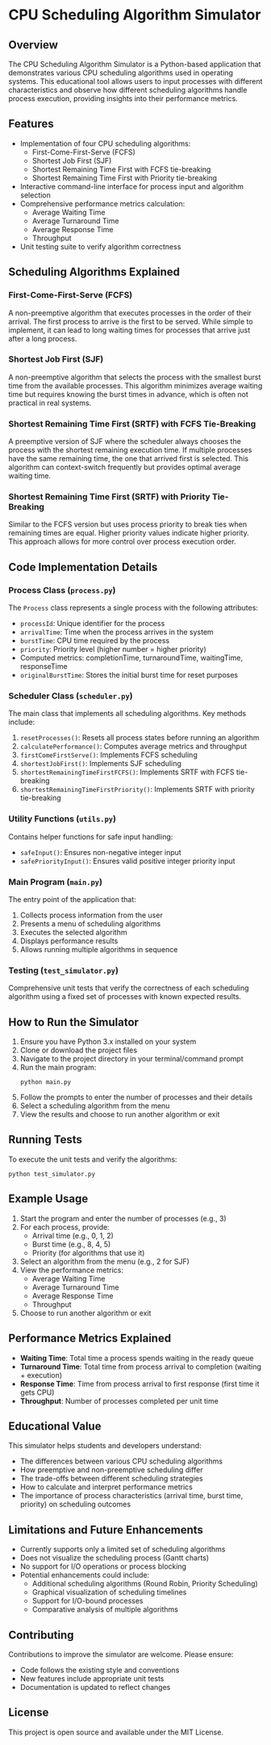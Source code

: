 # CPU Scheduling Algorithm Simulator

## Overview

The CPU Scheduling Algorithm Simulator is a Python-based application that demonstrates various CPU scheduling algorithms used in operating systems. This educational tool allows users to input processes with different characteristics and observe how different scheduling algorithms handle process execution, providing insights into their performance metrics.

## Features

- Implementation of four CPU scheduling algorithms:
  - First-Come-First-Serve (FCFS)
  - Shortest Job First (SJF)
  - Shortest Remaining Time First with FCFS tie-breaking
  - Shortest Remaining Time First with Priority tie-breaking
- Interactive command-line interface for process input and algorithm selection
- Comprehensive performance metrics calculation:
  - Average Waiting Time
  - Average Turnaround Time
  - Average Response Time
  - Throughput
- Unit testing suite to verify algorithm correctness

## Scheduling Algorithms Explained

### First-Come-First-Serve (FCFS)
A non-preemptive algorithm that executes processes in the order of their arrival. The first process to arrive is the first to be served. While simple to implement, it can lead to long waiting times for processes that arrive just after a long process.

### Shortest Job First (SJF)
A non-preemptive algorithm that selects the process with the smallest burst time from the available processes. This algorithm minimizes average waiting time but requires knowing the burst times in advance, which is often not practical in real systems.

### Shortest Remaining Time First (SRTF) with FCFS Tie-Breaking
A preemptive version of SJF where the scheduler always chooses the process with the shortest remaining execution time. If multiple processes have the same remaining time, the one that arrived first is selected. This algorithm can context-switch frequently but provides optimal average waiting time.

### Shortest Remaining Time First (SRTF) with Priority Tie-Breaking
Similar to the FCFS version but uses process priority to break ties when remaining times are equal. Higher priority values indicate higher priority. This approach allows for more control over process execution order.

## Code Implementation Details

### Process Class (`process.py`)
The `Process` class represents a single process with the following attributes:
- `processId`: Unique identifier for the process
- `arrivalTime`: Time when the process arrives in the system
- `burstTime`: CPU time required by the process
- `priority`: Priority level (higher number = higher priority)
- Computed metrics: completionTime, turnaroundTime, waitingTime, responseTime
- `originalBurstTime`: Stores the initial burst time for reset purposes

### Scheduler Class (`scheduler.py`)
The main class that implements all scheduling algorithms. Key methods include:

1. `resetProcesses()`: Resets all process states before running an algorithm
2. `calculatePerformance()`: Computes average metrics and throughput
3. `firstComeFirstServe()`: Implements FCFS scheduling
4. `shortestJobFirst()`: Implements SJF scheduling
5. `shortestRemainingTimeFirstFCFS()`: Implements SRTF with FCFS tie-breaking
6. `shortestRemainingTimeFirstPriority()`: Implements SRTF with priority tie-breaking

### Utility Functions (`utils.py`)
Contains helper functions for safe input handling:
- `safeInput()`: Ensures non-negative integer input
- `safePriorityInput()`: Ensures valid positive integer priority input

### Main Program (`main.py`)
The entry point of the application that:
1. Collects process information from the user
2. Presents a menu of scheduling algorithms
3. Executes the selected algorithm
4. Displays performance results
5. Allows running multiple algorithms in sequence

### Testing (`test_simulator.py`)
Comprehensive unit tests that verify the correctness of each scheduling algorithm using a fixed set of processes with known expected results.

## How to Run the Simulator

1. Ensure you have Python 3.x installed on your system
2. Clone or download the project files
3. Navigate to the project directory in your terminal/command prompt
4. Run the main program:
   ```
   python main.py
   ```
5. Follow the prompts to enter the number of processes and their details
6. Select a scheduling algorithm from the menu
7. View the results and choose to run another algorithm or exit

## Running Tests

To execute the unit tests and verify the algorithms:
```
python test_simulator.py
```

## Example Usage

1. Start the program and enter the number of processes (e.g., 3)
2. For each process, provide:
   - Arrival time (e.g., 0, 1, 2)
   - Burst time (e.g., 8, 4, 5)
   - Priority (for algorithms that use it)
3. Select an algorithm from the menu (e.g., 2 for SJF)
4. View the performance metrics:
   - Average Waiting Time
   - Average Turnaround Time
   - Average Response Time
   - Throughput
5. Choose to run another algorithm or exit

## Performance Metrics Explained

- **Waiting Time**: Total time a process spends waiting in the ready queue
- **Turnaround Time**: Total time from process arrival to completion (waiting + execution)
- **Response Time**: Time from process arrival to first response (first time it gets CPU)
- **Throughput**: Number of processes completed per unit time

## Educational Value

This simulator helps students and developers understand:
- The differences between various CPU scheduling algorithms
- How preemptive and non-preemptive scheduling differ
- The trade-offs between different scheduling strategies
- How to calculate and interpret performance metrics
- The importance of process characteristics (arrival time, burst time, priority) on scheduling outcomes

## Limitations and Future Enhancements

- Currently supports only a limited set of scheduling algorithms
- Does not visualize the scheduling process (Gantt charts)
- No support for I/O operations or process blocking
- Potential enhancements could include:
  - Additional scheduling algorithms (Round Robin, Priority Scheduling)
  - Graphical visualization of scheduling timelines
  - Support for I/O-bound processes
  - Comparative analysis of multiple algorithms

## Contributing

Contributions to improve the simulator are welcome. Please ensure:
- Code follows the existing style and conventions
- New features include appropriate unit tests
- Documentation is updated to reflect changes

## License

This project is open source and available under the MIT License.

